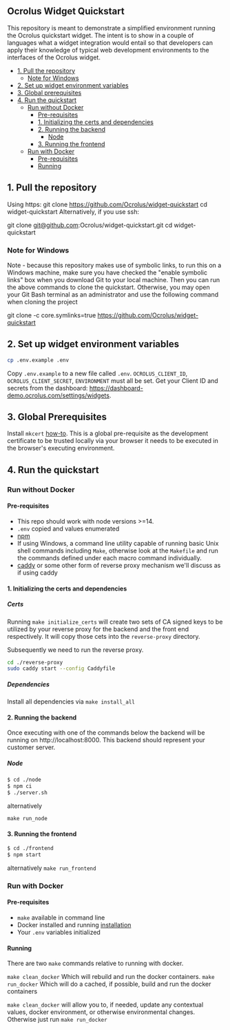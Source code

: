 ## Ocrolus Widget Quickstart

This repository is meant to demonstrate a simplified environment running the Ocrolus quickstart widget. The intent is to show in a couple of languages what a widget integration would entail so that developers can apply their knowledge of typical web development environments to the interfaces of the Ocrolus widget.

- [1. Pull the repository](#1-pull-the-repository)
  - [Note for Windows](#note-for-windows)
- [2. Set up widget environment variables](#2-set-up-widget-environment-variables)
- [3. Global prerequisites](#3-global-prerequisites)
- [4. Run the quickstart](#4-run-the-quickstart)
  - [Run without Docker](#run-without-docker)
    - [Pre-requisites](#pre-requisites)
    - [1. Initializing the certs and dependencies](#1-initializing-the-certs-and-dependencies)
    - [2. Running the backend](#2-running-the-backend)
      - [Node](#node)
    - [3. Running the frontend](#3-running-the-frontend)
  - [Run with Docker](#run-with-docker)
    - [Pre-requisites](#pre-requisites-1)
    - [Running](#running)

## 1. Pull the repository

Using https:
git clone https://github.com/Ocrolus/widget-quickstart
cd widget-quickstart
Alternatively, if you use ssh:

git clone git@github.com:Ocrolus/widget-quickstart.git
cd widget-quickstart

### Note for Windows
Note - because this repository makes use of symbolic links, to run this on a Windows machine, make sure you have checked the "enable symbolic links" box when you download Git to your local machine. Then you can run the above commands to clone the quickstart. Otherwise, you may open your Git Bash terminal as an administrator and use the following command when cloning the project

git clone -c core.symlinks=true https://github.com/Ocrolus/widget-quickstart

## 2. Set up widget environment variables

```bash
cp .env.example .env
```

Copy `.env.example` to a new file called `.env`. `OCROLUS_CLIENT_ID`, `OCROLUS_CLIENT_SECRET`, `ENVIRONMENT` must all be set. Get your Client ID and secrets from the dashboard: https://dashboard-demo.ocrolus.com/settings/widgets.

## 3. Global Prerequisites

Install `mkcert` [how-to](https://github.com/FiloSottile/mkcert#installation). This is a global pre-requisite as the development certificate to be trusted locally via your browser it needs to be executed in the browser's executing environment.

## 4. Run the quickstart

### Run without Docker

#### Pre-requisites

- This repo should work with node versions >=14.
- `.env` copied and values enumerated
- [npm](https://www.npmjs.com/get-npm)
- If using Windows, a command line utility capable of running basic Unix shell commands including `Make`, otherwise look at the `Makefile` and run the commands defined under each macro command individually.
- [caddy](https://caddyserver.com/docs/install) or some other form of reverse proxy mechanism we'll discuss as if using caddy 

#### 1. Initializing the certs and dependencies

##### Certs

Running `make initialize_certs` will create two sets of CA signed keys to be utilized by your reverse proxy for the backend and the front end respectively. It will copy those cets into the `reverse-proxy` directory.

Subsequently we need to run the reverse proxy.

```bash
cd ./reverse-proxy  
sudo caddy start --config Caddyfile
```

##### Dependencies

Install all dependencies via `make install_all`

#### 2. Running the backend

Once executing with one of the commands below the backend will be running on http://localhost:8000. This backend should represent your customer server.


##### Node

```bash
$ cd ./node
$ npm ci
$ ./server.sh
```

alternatively 

`make run_node`

#### 3. Running the frontend

```bash
$ cd ./frontend
$ npm start
```

alternatively `make run_frontend`

### Run with Docker

#### Pre-requisites

- `make` available in command line 
- Docker installed and running [installation](https://docs.docker.com/get-docker/)
- Your `.env` variables initialized

#### Running

There are two `make` commands relative to running with docker.

`make clean_docker` Which will rebuild and run the docker containers.
`make run_docker` Which will do a cached, if possible, build and run the docker containers

`make clean_docker` will allow you to, if needed, update any contextual values, docker environment, or otherwise environmental changes. Otherwise just run `make run_docker`